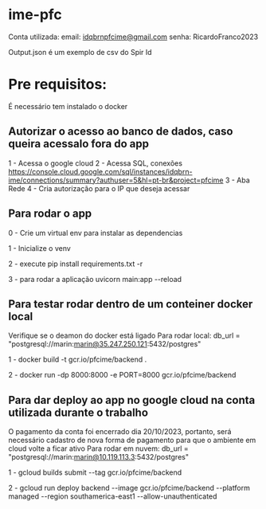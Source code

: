 # ime-pfc

Conta utilizada:
email: idqbrnpfcime@gmail.com
senha: RicardoFranco2023

Output.json é um exemplo de csv do Spir Id 
# Pre requisitos:
É necessário tem instalado o docker 
## Autorizar o acesso ao banco de dados, caso queira acessalo fora do app 
1 - Acessa o google cloud
2 - Acessa SQL, conexões 
    https://console.cloud.google.com/sql/instances/idqbrn-ime/connections/summary?authuser=5&hl=pt-br&project=pfcime
3 - Aba Rede
4 - Cria autorização para o IP que deseja acessar 

## Para rodar o app 
0 - Crie um virtual env para instalar as dependencias

1 -  Inicialize o venv 

2 - execute 
    pip install requirements.txt -r 

3 - para rodar a aplicação 
    uvicorn main:app --reload

## Para testar rodar dentro de um conteiner docker local
Verifique se o deamon do docker está ligado 
Para rodar local:
db_url = "postgresql://marin:marin@35.247.250.121:5432/postgres"

1 - docker build -t gcr.io/pfcime/backend   .

2 - docker run -dp 8000:8000 -e PORT=8000 gcr.io/pfcime/backend
## Para dar deploy ao app no google cloud na conta utilizada durante o trabalho 
O pagamento da conta foi encerrado dia 20/10/2023, portanto, será necessário cadastro de nova forma de pagamento para 
que o ambiente em cloud volte a ficar ativo
Para rodar em nuvem:
db_url = "postgresql://marin:marin@10.119.113.3:5432/postgres"

1 - gcloud builds submit --tag gcr.io/pfcime/backend  

2 - gcloud run deploy backend --image gcr.io/pfcime/backend  --platform managed --region  southamerica-east1 --allow-unauthenticated